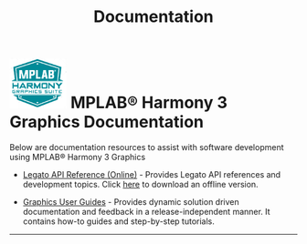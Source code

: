 ﻿---
title: Documentation
nav_order: 90
---

# ![Microchip Technology](./images/mhgs.png) MPLAB® Harmony 3 Graphics Documentation


Below are documentation resources to assist with software development using MPLAB® Harmony 3 Graphics

* [Legato API Reference (Online)](https://mchpgfx.github.io/legato.docs/html/index.html) -  Provides Legato API references and development topics.  Click [here](https://github.com/mchpgfx/legato.docs/archive/master.zip) to download an offline version.

* [Graphics User Guides](https://github.com/mchpgfx/legato.docs/wiki) - Provides dynamic solution driven documentation and feedback in a release-independent manner. It contains how-to guides and step-by-step tutorials.

***
